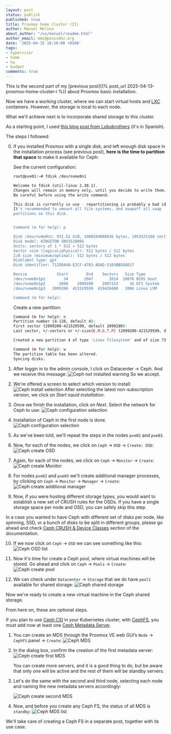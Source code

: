 ```yaml
---
layout: post
status: publish
published: true
title: Proxmox home cluster (II)
author: Manuel Molina
about_author: "/us/manuel/readme.html"
author_email: mmc@pocosmhz.org
date: '2025-04-15 18:10:00 +0100'
tags:
- hypervisor
- home
- ha
- budget
comments: true
---
```

This is the second part of my [previous post]({% post_url 2025-04-13-proxmox-home-cluster-i %}) about Proxmox basic installation.

Now we have a working cluster, where we can start virtual hosts and [LXC](https://en.wikipedia.org/wiki/LXC) containers. However, the storage is local to each node.

What we'll achieve next is to incorporate shared storage to this cluster.

As a starting point, I used [this blog post from Lobobrothers](https://tech.lobobrothers.com/proxmox-y-ceph-de-0-a-100-parte-iii/) (it's in Spanish).

The steps I followed:

0. If you installed Proxmox with a single disk, and left enough disk space in the installation process (see previous post), **here is the time to partition that space** to make it available for Ceph:

    See the current configuration:
    ```bash
    root@pve01:~# fdisk /dev/nvme0n1

    Welcome to fdisk (util-linux 2.38.1).
    Changes will remain in memory only, until you decide to write them.
    Be careful before using the write command.

    This disk is currently in use - repartitioning is probably a bad idea.
    It's recommended to umount all file systems, and swapoff all swap
    partitions on this disk.


    Command (m for help): p

    Disk /dev/nvme0n1: 931.51 GiB, 1000204886016 bytes, 1953525168 sectors
    Disk model: KINGSTON SNV3S1000G                     
    Units: sectors of 1 * 512 = 512 bytes
    Sector size (logical/physical): 512 bytes / 512 bytes
    I/O size (minimum/optimal): 512 bytes / 512 bytes
    Disklabel type: gpt
    Disk identifier: 712DDA48-E2CF-4783-AEAD-5103BB5DAD17

    Device             Start        End    Sectors   Size Type
    /dev/nvme0n1p1        34       2047       2014  1007K BIOS boot
    /dev/nvme0n1p2      2048    2099199    2097152     1G EFI System
    /dev/nvme0n1p3   2099200  421529599  419430400   200G Linux LVM

    Command (m for help): 
    ```
    Create a new partition:
    ```bash
    Command (m for help): n
    Partition number (4-128, default 4): 
    First sector (2099200-421529599, default 2099200): 
    Last sector, +/-sectors or +/-size{K,M,G,T,P} (2099200-421529599, default 421529599): 

    Created a new partition 4 of type 'Linux filesystem' and of size 730.5 GiB.

    Command (m for help): w
    The partition table has been altered.
    Syncing disks.
    ```

1. After loggin in to the admin console, I click on Datacenter -> Ceph. And we receive this message:
![Ceph not installed warning](/content/images/2025-04-15-proxmox-home-cluster-ii/ceph-not-installed.png)
So we accept.

2. We're offered a screen to select which version to install:
![Ceph install selection](/content/images/2025-04-15-proxmox-home-cluster-ii/ceph-install-selection.jpg)
After selecting the latest non-subscription version, we click on *Start squid installation*.

3. Once we finish the installation, click on *Next*.
Select the network for Ceph to use:
![Ceph configuration selection](/content/images/2025-04-15-proxmox-home-cluster-ii/ceph-config.png)

4. Installation of Ceph in the first node is done.
![Ceph configuration selection](/content/images/2025-04-15-proxmox-home-cluster-ii/ceph-finished.png)

5. As we've been told, we'll repeat the steps in the nodes `pve02` and `pve03`.

6. Now, for each of the nodes, we click on `Ceph` -> `OSD` -> `Create: OSD`:
![Ceph create OSD](/content/images/2025-04-15-proxmox-home-cluster-ii/ceph-create-osd.png)

7. Again, for each of the nodes, we click on `Ceph` -> `Monitor` -> `Create`:
![Ceph create Monitor](/content/images/2025-04-15-proxmox-home-cluster-ii/ceph-create-monitor.png)

8. For nodes `pve02` and `pve03` we'll create additional manager processes, by clicking on `Ceph` -> `Monitor` -> `Manager` -> `Create`:
![Ceph create additional manager](/content/images/2025-04-15-proxmox-home-cluster-ii/ceph-create-manager.png)

9. Now, if you were hosting different storage types, you would want to establish a new set of CRUSH rules for the OSDs. If you have a single storage space per node and OSD, you can safely skip this step.

In a case you wanted to have Ceph with different set of disks per node, like spinning, SSD, or a bunch of disks to be split in different groups, please go ahead and check [Ceph CRUSH & Device Classes](https://pve.proxmox.com/wiki/Deploy_Hyper-Converged_Ceph_Cluster#pve_ceph_device_classes) section of the documentation.

10. If we now click on `Ceph` -> `OSD` we can see something like this:
![Ceph OSD list](/content/images/2025-04-15-proxmox-home-cluster-ii/ceph-osd.png)

11. Now it's time for create a Ceph pool, where virtual machines will be stored. Go ahead and click on `Ceph` -> `Pools` -> `Create`:
![Ceph create pool](/content/images/2025-04-15-proxmox-home-cluster-ii/ceph-pool1.png)

12. We can check under `Datacenter` -> `Storage` that we do have `pool1` available for shared storage:
![Ceph shared storage](/content/images/2025-04-15-proxmox-home-cluster-ii/ceph-shared.png)

Now we're ready to create a new virtual machine in the Ceph shared storage.

From here on, these are optional steps.

If you plan to use [Ceph CSI](https://github.com/ceph/ceph-csi) in your Kubernetes cluster, with [CephFS](https://docs.ceph.com/en/latest/cephfs/), you must add now at least one [Ceph Metadata Server](https://pve.proxmox.com/pve-docs/chapter-pveceph.html#pveceph_fs_mds).

1. You can create an MDS through the Proxmox VE web GUI’s `Node` -> `CephFS` panel -> `Create`:
![Ceph MDS](/content/images/2025-04-15-proxmox-home-cluster-ii/cephfs-create-mds.png)

2. In the dialog box, confirm the creation of the first metadata server:
![Ceph create first MDS](/content/images/2025-04-15-proxmox-home-cluster-ii/cephfs-create-mds-first.png)

    You can create more servers, and it is a good thing to do, but be aware that only one will be active and the rest of them will be standby servers.

3. Let's do the same with the second and third node, selecting each node and naming the new metadata servers accordingly:

    ![Ceph create second MDS](/content/images/2025-04-15-proxmox-home-cluster-ii/cephfs-create-mds-second.png)

4. Now, and before you create any Ceph FS, the status of all MDS is `standby`:
![Ceph MDS list](/content/images/2025-04-15-proxmox-home-cluster-ii/cephfs-mds-list.png)

We'll take care of creating a Ceph FS in a separate post, together with its use case.
